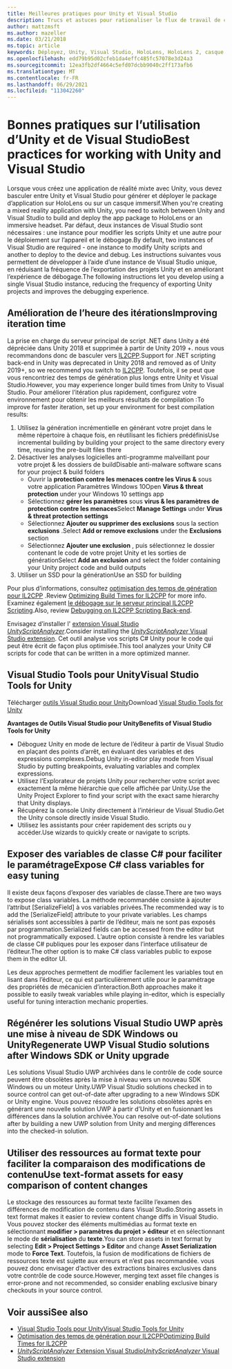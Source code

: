 ```yaml
---
title: Meilleures pratiques pour Unity et Visual Studio
description: Trucs et astuces pour rationaliser le flux de travail de création d’une application de réalité mixte avec Unity et Visual Studio.
author: mattzmsft
ms.author: mazeller
ms.date: 03/21/2018
ms.topic: article
keywords: Déployez, Unity, Visual Studio, HoloLens, HoloLens 2, casque immersif, meilleures pratiques, casque de réalité mixte, casque Windows Mixed realisation, casque de réalité virtuelle, UWP, Visual Studio Tools, SDK Windows
ms.openlocfilehash: edd79b95d02cfeb1da4effc485fc57078e3d24a3
ms.sourcegitcommit: 12ea3fb2df4664c5efd07dcbb9040c2ff173afb6
ms.translationtype: MT
ms.contentlocale: fr-FR
ms.lasthandoff: 06/29/2021
ms.locfileid: "113042260"
---
```

# <a name="best-practices-for-working-with-unity-and-visual-studio"></a><span data-ttu-id="29fdb-104">Bonnes pratiques sur l’utilisation d’Unity et de Visual Studio</span><span class="sxs-lookup"><span data-stu-id="29fdb-104">Best practices for working with Unity and Visual Studio</span></span>

<span data-ttu-id="29fdb-105">Lorsque vous créez une application de réalité mixte avec Unity, vous devez basculer entre Unity et Visual Studio pour générer et déployer le package d’application sur HoloLens ou sur un casque immersif.</span><span class="sxs-lookup"><span data-stu-id="29fdb-105">When you're creating a mixed reality application with Unity, you need to switch between Unity and Visual Studio to build and deploy the app package to HoloLens or an immersive headset.</span></span> <span data-ttu-id="29fdb-106">Par défaut, deux instances de Visual Studio sont nécessaires : une instance pour modifier les scripts Unity et une autre pour le déploiement sur l’appareil et le débogage.</span><span class="sxs-lookup"><span data-stu-id="29fdb-106">By default, two instances of Visual Studio are required - one instance to modify Unity scripts and another to deploy to the device and debug.</span></span> <span data-ttu-id="29fdb-107">Les instructions suivantes vous permettent de développer à l’aide d’une instance de Visual Studio unique, en réduisant la fréquence de l’exportation des projets Unity et en améliorant l’expérience de débogage.</span><span class="sxs-lookup"><span data-stu-id="29fdb-107">The following instructions let you develop using a single Visual Studio instance, reducing the frequency of exporting Unity projects and improves the debugging experience.</span></span>

## <a name="improving-iteration-time"></a><span data-ttu-id="29fdb-108">Amélioration de l’heure des itérations</span><span class="sxs-lookup"><span data-stu-id="29fdb-108">Improving iteration time</span></span>

<span data-ttu-id="29fdb-109">La prise en charge du serveur principal de script .NET dans Unity a été dépréciée dans Unity 2018 et supprimée à partir de Unity 2019 +. nous vous recommandons donc de basculer vers [IL2CPP](https://docs.unity3d.com/Manual/IL2CPP.html).</span><span class="sxs-lookup"><span data-stu-id="29fdb-109">Support for .NET scripting back-end in Unity was deprecated in Unity 2018 and removed as of Unity 2019+, so we recommend you switch to [IL2CPP](https://docs.unity3d.com/Manual/IL2CPP.html).</span></span> <span data-ttu-id="29fdb-110">Toutefois, il se peut que vous rencontriez des temps de génération plus longs entre Unity et Visual Studio.</span><span class="sxs-lookup"><span data-stu-id="29fdb-110">However, you may experience longer build times from Unity to Visual Studio.</span></span> <span data-ttu-id="29fdb-111">Pour améliorer l’itération plus rapidement, configurez votre environnement pour obtenir les meilleurs résultats de compilation :</span><span class="sxs-lookup"><span data-stu-id="29fdb-111">To improve for faster iteration, set up your environment for best compilation results:</span></span>

1) <span data-ttu-id="29fdb-112">Utilisez la génération incrémentielle en générant votre projet dans le même répertoire à chaque fois, en réutilisant les fichiers prédéfinis</span><span class="sxs-lookup"><span data-stu-id="29fdb-112">Use incremental building by building your project to the same directory every time, reusing the pre-built files there</span></span>
2) <span data-ttu-id="29fdb-113">Désactiver les analyses logicielles anti-programme malveillant pour votre projet & les dossiers de build</span><span class="sxs-lookup"><span data-stu-id="29fdb-113">Disable anti-malware software scans for your project & build folders</span></span>
   - <span data-ttu-id="29fdb-114">Ouvrir la **protection contre les menaces contre les Virus &** sous votre application Paramètres Windows 10</span><span class="sxs-lookup"><span data-stu-id="29fdb-114">Open **Virus & threat protection** under your Windows 10 settings app</span></span>
   - <span data-ttu-id="29fdb-115">Sélectionnez **gérer les paramètres** sous **virus & les paramètres de protection contre les menaces**</span><span class="sxs-lookup"><span data-stu-id="29fdb-115">Select **Manage Settings** under **Virus & threat protection settings**</span></span>
   - <span data-ttu-id="29fdb-116">Sélectionnez **Ajouter ou supprimer des exclusions** sous la section **exclusions** .</span><span class="sxs-lookup"><span data-stu-id="29fdb-116">Select **Add or remove exclusions** under the **Exclusions** section</span></span>
   - <span data-ttu-id="29fdb-117">Sélectionnez **Ajouter une exclusion** , puis sélectionnez le dossier contenant le code de votre projet Unity et les sorties de génération</span><span class="sxs-lookup"><span data-stu-id="29fdb-117">Select **Add an exclusion** and select the folder containing your Unity project code and build outputs</span></span>
3) <span data-ttu-id="29fdb-118">Utiliser un SSD pour la génération</span><span class="sxs-lookup"><span data-stu-id="29fdb-118">Use an SSD for building</span></span>

<span data-ttu-id="29fdb-119">Pour plus d’informations, consultez [optimisation des temps de génération pour IL2CPP](https://docs.unity3d.com/Manual/IL2CPP-OptimizingBuildTimes.html) .</span><span class="sxs-lookup"><span data-stu-id="29fdb-119">Review [Optimizing Build Times for IL2CPP](https://docs.unity3d.com/Manual/IL2CPP-OptimizingBuildTimes.html) for more info.</span></span> <span data-ttu-id="29fdb-120">Examinez également [le débogage sur le serveur principal IL2CPP Scripting](https://docs.unity3d.com/Manual/windowsstore-debugging-il2cpp.html).</span><span class="sxs-lookup"><span data-stu-id="29fdb-120">Also, review [Debugging on IL2CPP Scripting Back-end](https://docs.unity3d.com/Manual/windowsstore-debugging-il2cpp.html).</span></span>

<span data-ttu-id="29fdb-121">Envisagez d’installer l' [extension Visual Studio *UnityScriptAnalyzer*](https://github.com/Microsoft/MixedRealityCompanionKit/tree/master/UnityScriptAnalyzer).</span><span class="sxs-lookup"><span data-stu-id="29fdb-121">Consider installing the [*UnityScriptAnalyzer* Visual Studio extension](https://github.com/Microsoft/MixedRealityCompanionKit/tree/master/UnityScriptAnalyzer).</span></span> <span data-ttu-id="29fdb-122">Cet outil analyse vos scripts C# Unity pour le code qui peut être écrit de façon plus optimisée.</span><span class="sxs-lookup"><span data-stu-id="29fdb-122">This tool analyzes your Unity C# scripts for code that can be written in a more optimized manner.</span></span>

## <a name="visual-studio-tools-for-unity"></a><span data-ttu-id="29fdb-123">Visual Studio Tools pour Unity</span><span class="sxs-lookup"><span data-stu-id="29fdb-123">Visual Studio Tools for Unity</span></span>

<span data-ttu-id="29fdb-124">Télécharger [outils Visual Studio pour Unity](/visualstudio/cross-platform/getting-started-with-visual-studio-tools-for-unity)</span><span class="sxs-lookup"><span data-stu-id="29fdb-124">Download [Visual Studio Tools for Unity](/visualstudio/cross-platform/getting-started-with-visual-studio-tools-for-unity)</span></span>

<span data-ttu-id="29fdb-125">**Avantages de Outils Visual Studio pour Unity**</span><span class="sxs-lookup"><span data-stu-id="29fdb-125">**Benefits of Visual Studio Tools for Unity**</span></span>
* <span data-ttu-id="29fdb-126">Déboguez Unity en mode de lecture de l’éditeur à partir de Visual Studio en plaçant des points d’arrêt, en évaluant des variables et des expressions complexes.</span><span class="sxs-lookup"><span data-stu-id="29fdb-126">Debug Unity in-editor play mode from Visual Studio by putting breakpoints, evaluating variables and complex expressions.</span></span>
* <span data-ttu-id="29fdb-127">Utilisez l’Explorateur de projets Unity pour rechercher votre script avec exactement la même hiérarchie que celle affichée par Unity.</span><span class="sxs-lookup"><span data-stu-id="29fdb-127">Use the Unity Project Explorer to find your script with the exact same hierarchy that Unity displays.</span></span>
* <span data-ttu-id="29fdb-128">Récupérez la console Unity directement à l’intérieur de Visual Studio.</span><span class="sxs-lookup"><span data-stu-id="29fdb-128">Get the Unity console directly inside Visual Studio.</span></span>
* <span data-ttu-id="29fdb-129">Utilisez les assistants pour créer rapidement des scripts ou y accéder.</span><span class="sxs-lookup"><span data-stu-id="29fdb-129">Use wizards to quickly create or navigate to scripts.</span></span>

## <a name="expose-c-class-variables-for-easy-tuning"></a><span data-ttu-id="29fdb-130">Exposer des variables de classe C# pour faciliter le paramétrage</span><span class="sxs-lookup"><span data-stu-id="29fdb-130">Expose C# class variables for easy tuning</span></span>

<span data-ttu-id="29fdb-131">Il existe deux façons d’exposer des variables de classe.</span><span class="sxs-lookup"><span data-stu-id="29fdb-131">There are two ways to expose class variables.</span></span> <span data-ttu-id="29fdb-132">La méthode recommandée consiste à ajouter l’attribut [SerializeField] à vos variables privées.</span><span class="sxs-lookup"><span data-stu-id="29fdb-132">The recommended way is to add the [SerializeField] attribute to your private variables.</span></span> <span data-ttu-id="29fdb-133">Les champs sérialisés sont accessibles à partir de l’éditeur, mais ne sont pas exposés par programmation.</span><span class="sxs-lookup"><span data-stu-id="29fdb-133">Serialized fields can be accessed from the editor but not programmatically exposed.</span></span>  <span data-ttu-id="29fdb-134">L’autre option consiste à rendre les variables de classe C# publiques pour les exposer dans l’interface utilisateur de l’éditeur.</span><span class="sxs-lookup"><span data-stu-id="29fdb-134">The other option is to make C# class variables public to expose them in the editor UI.</span></span> 

<span data-ttu-id="29fdb-135">Les deux approches permettent de modifier facilement les variables tout en lisant dans l’éditeur, ce qui est particulièrement utile pour le paramétrage des propriétés de mécanicien d’interaction.</span><span class="sxs-lookup"><span data-stu-id="29fdb-135">Both approaches make it possible to easily tweak variables while playing in-editor, which is especially useful for tuning interaction mechanic properties.</span></span>

## <a name="regenerate-uwp-visual-studio-solutions-after-windows-sdk-or-unity-upgrade"></a><span data-ttu-id="29fdb-136">Régénérer les solutions Visual Studio UWP après une mise à niveau de SDK Windows ou Unity</span><span class="sxs-lookup"><span data-stu-id="29fdb-136">Regenerate UWP Visual Studio solutions after Windows SDK or Unity upgrade</span></span>

<span data-ttu-id="29fdb-137">Les solutions Visual Studio UWP archivées dans le contrôle de code source peuvent être obsolètes après la mise à niveau vers un nouveau SDK Windows ou un moteur Unity.</span><span class="sxs-lookup"><span data-stu-id="29fdb-137">UWP Visual Studio solutions checked in to source control can get out-of-date after upgrading to a new Windows SDK or Unity engine.</span></span> <span data-ttu-id="29fdb-138">Vous pouvez résoudre les solutions obsolètes après en générant une nouvelle solution UWP à partir d’Unity et en fusionnant les différences dans la solution archivée.</span><span class="sxs-lookup"><span data-stu-id="29fdb-138">You can resolve out-of-date solutions after by building a new UWP solution from Unity and merging differences into the checked-in solution.</span></span>

## <a name="use-text-format-assets-for-easy-comparison-of-content-changes"></a><span data-ttu-id="29fdb-139">Utiliser des ressources au format texte pour faciliter la comparaison des modifications de contenu</span><span class="sxs-lookup"><span data-stu-id="29fdb-139">Use text-format assets for easy comparison of content changes</span></span>

<span data-ttu-id="29fdb-140">Le stockage des ressources au format texte facilite l’examen des différences de modification de contenu dans Visual Studio.</span><span class="sxs-lookup"><span data-stu-id="29fdb-140">Storing assets in text format makes it easier to review content change diffs in Visual Studio.</span></span> <span data-ttu-id="29fdb-141">Vous pouvez stocker des éléments multimédias au format texte en sélectionnant **modifier > paramètres du projet > éditeur** et en sélectionnant le mode de **sérialisation** du **texte**.</span><span class="sxs-lookup"><span data-stu-id="29fdb-141">You can store assets in text format by selecting **Edit > Project Settings > Editor** and change **Asset Serialization** mode to **Force Text**.</span></span> <span data-ttu-id="29fdb-142">Toutefois, la fusion de modifications de fichiers de ressources texte est sujette aux erreurs et n’est pas recommandée. vous pouvez donc envisager d’activer des extractions binaires exclusives dans votre contrôle de code source.</span><span class="sxs-lookup"><span data-stu-id="29fdb-142">However, merging text asset file changes is error-prone and not recommended, so consider enabling exclusive binary checkouts in your source control.</span></span>

## <a name="see-also"></a><span data-ttu-id="29fdb-143">Voir aussi</span><span class="sxs-lookup"><span data-stu-id="29fdb-143">See also</span></span>
- [<span data-ttu-id="29fdb-144">Visual Studio Tools pour Unity</span><span class="sxs-lookup"><span data-stu-id="29fdb-144">Visual Studio Tools for Unity</span></span>](https://visualstudiogallery.msdn.microsoft.com/8d26236e-4a64-4d64-8486-7df95156aba9)
- [<span data-ttu-id="29fdb-145">Optimisation des temps de génération pour IL2CPP</span><span class="sxs-lookup"><span data-stu-id="29fdb-145">Optimizing Build Times for IL2CPP</span></span>](https://docs.unity3d.com/Manual/IL2CPP-OptimizingBuildTimes.html)
- [<span data-ttu-id="29fdb-146">*UnityScriptAnalyzer* Extension Visual Studio</span><span class="sxs-lookup"><span data-stu-id="29fdb-146">*UnityScriptAnalyzer* Visual Studio extension</span></span>](https://github.com/Microsoft/MixedRealityCompanionKit/tree/master/UnityScriptAnalyzer)